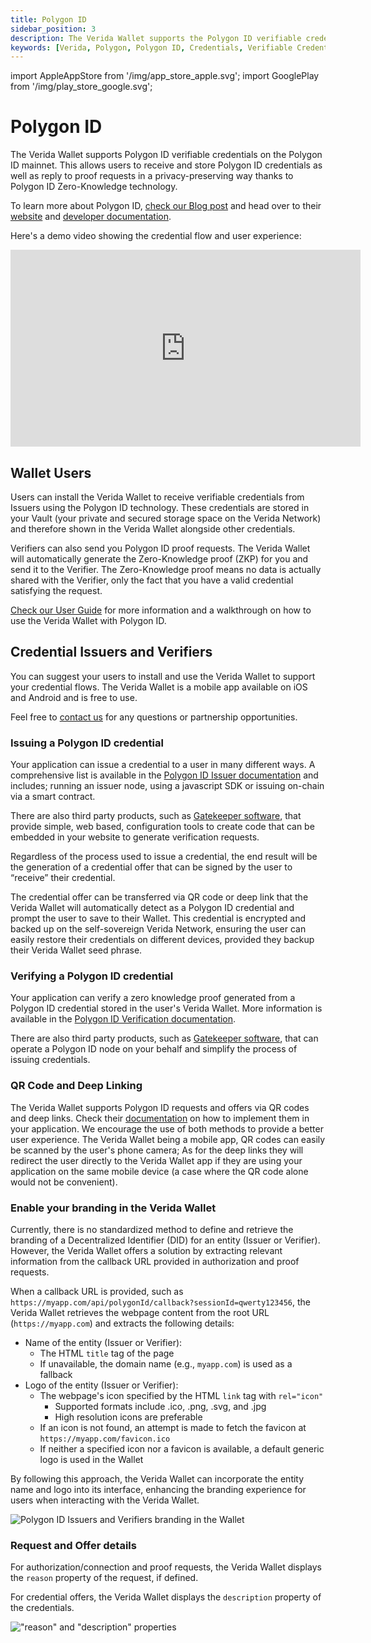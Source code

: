 ```yaml
---
title: Polygon ID
sidebar_position: 3
description: The Verida Wallet supports the Polygon ID verifiable credentials.
keywords: [Verida, Polygon, Polygon ID, Credentials, Verifiable Credentials]
---
```

import AppleAppStore from '/img/app_store_apple.svg';
import GooglePlay from '/img/play_store_google.svg';

# Polygon ID

The Verida Wallet supports Polygon ID verifiable credentials on the Polygon ID mainnet. This allows users to receive and store Polygon ID credentials as well as reply to proof requests in a privacy-preserving way thanks to Polygon ID Zero-Knowledge technology.

To learn more about Polygon ID, [check our Blog post](https://news.verida.io/polygon-id-and-verida-make-zero-knowledge-credentials-accessible-to-all-fc0ac17538c9) and head over to their [website](https://polygon.technology/polygon-id) and [developer documentation](https://0xpolygonid.github.io/tutorials/).

Here's a demo video showing the credential flow and user experience:

<iframe width="560" height="315" src="https://www.youtube.com/embed/kcuJCOTaS8s?si=wn0OAqNDQ9uTAWnr" title="YouTube video player" frameborder="0" allow="accelerometer; autoplay; clipboard-write; encrypted-media; gyroscope; picture-in-picture; web-share" allowfullscreen></iframe>

## Wallet Users

Users can install the Verida Wallet to receive verifiable credentials from Issuers using the Polygon ID technology. These credentials are stored in your Vault (your private and secured storage space on the Verida Network) and therefore shown in the Verida Wallet alongside other credentials.

Verifiers can also send you Polygon ID proof requests. The Verida Wallet will automatically generate the Zero-Knowledge proof (ZKP) for you and send it to the Verifier. The Zero-Knowledge proof means no data is actually shared with the Verifier, only the fact that you have a valid credential satisfying the request.

[Check our User Guide](https://news.verida.io/user-guide-get-started-with-polygon-id-zero-knowledge-credentials-in-the-verida-wallet-f1d6f953f285) for more information and a walkthrough on how to use the Verida Wallet with Polygon ID.

## Credential Issuers and Verifiers

You can suggest your users to install and use the Verida Wallet to support your credential flows. The Verida Wallet is a mobile app available on iOS and Android and is free to use.

[<AppleAppStore className="appstorebutton" />](https://apps.apple.com/us/app/verida-vault/id1546599632)
[<GooglePlay className="appstorebutton" />](https://play.google.com/store/apps/details?id=io.verida.vault)

Feel free to [contact us](https://www.verida.network/ecosystem#partner) for any questions or partnership opportunities.

### Issuing a Polygon ID credential

Your application can issue a credential to a user in many different ways. A comprehensive list is available in the [Polygon ID Issuer documentation](https://0xpolygonid.github.io/tutorials/issuer/issuer-overview/) and includes; running an issuer node, using a javascript SDK or issuing on-chain via a smart contract.

There are also third party products, such as [Gatekeeper software](https://gatekeeper.software/), that provide simple, web based, configuration tools to create code that can be embedded in your website to generate verification requests.

Regardless of the process used to issue a credential, the end result will be the generation of a credential offer that can be signed by the user to “receive” their credential.

The credential offer can be transferred via QR code or deep link that the Verida Wallet will automatically detect as a Polygon ID credential and prompt the user to save to their Wallet. This credential is encrypted and backed up on the self-sovereign Verida Network, ensuring the user can easily restore their credentials on different devices, provided they backup their Verida Wallet seed phrase.

### Verifying a Polygon ID credential

Your application can verify a zero knowledge proof generated from a Polygon ID credential stored in the user's Verida Wallet. More information is available in the [Polygon ID Verification documentation](https://0xpolygonid.github.io/tutorials/verifier/verifier-overview/).

There are also third party products, such as [Gatekeeper software](https://gatekeeper.software/), that can operate a Polygon ID node on your behalf and simplify the process of issuing credentials.

### QR Code and Deep Linking

The Verida Wallet supports Polygon ID requests and offers via QR codes and deep links. Check their [documentation](https://0xpolygonid.github.io/tutorials/issuer/platform-api/flow-tutorial/happy-path/#9-fetch-the-claim-inside-users-wallet) on how to implement them in your application. We encourage the use of both methods to provide a better user experience. The Verida Wallet being a mobile app, QR codes can easily be scanned by the user's phone camera; As for the deep links they will redirect the user directly to the Verida Wallet app if they are using your application on the same mobile device (a case where the QR code alone would not be convenient).

### Enable your branding in the Verida Wallet

Currently, there is no standardized method to define and retrieve the branding of a Decentralized Identifier (DID) for an entity (Issuer or Verifier). However, the Verida Wallet offers a solution by extracting relevant information from the callback URL provided in authorization and proof requests.

When a callback URL is provided, such as `https://myapp.com/api/polygonId/callback?sessionId=qwerty123456`, the Verida Wallet retrieves the webpage content from the root URL (`https://myapp.com`) and extracts the following details:

- Name of the entity (Issuer or Verifier):
  - The HTML `title` tag of the page
  - If unavailable, the domain name (e.g., `myapp.com`) is used as a fallback
- Logo of the entity (Issuer or Verifier):
  - The webpage's icon specified by the HTML `link` tag with `rel="icon"`
    - Supported formats include .ico, .png, .svg, and .jpg
    - High resolution icons are preferable
  - If an icon is not found, an attempt is made to fetch the favicon at `https://myapp.com/favicon.ico`
  - If neither a specified icon nor a favicon is available, a default generic logo is used in the Wallet

By following this approach, the Verida Wallet can incorporate the entity name and logo into its interface, enhancing the branding experience for users when interacting with the Verida Wallet.

![Polygon ID Issuers and Verifiers branding in the Wallet](/img/extensions/polygonid/polygonid_branding.png)

### Request and Offer details

For authorization/connection and proof requests, the Verida Wallet displays the `reason` property of the request, if defined.

For credential offers, the Verida Wallet displays the `description` property of the credentials.

!["reason" and "description" properties](/img/extensions/polygonid/polygonid_request_details.png)

